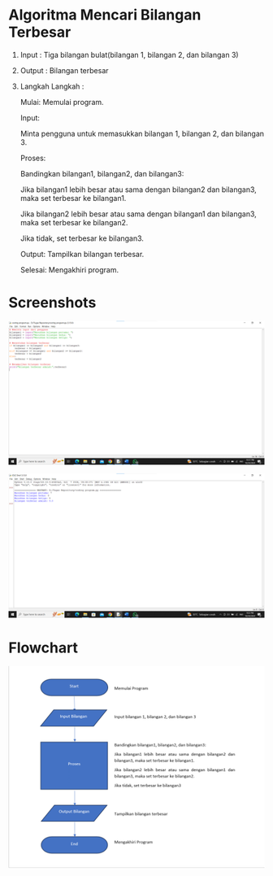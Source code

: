 # Algoritma Mencari Bilangan Terbesar
1. Input : Tiga bilangan bulat(bilangan 1, bilangan 2, dan bilangan 3)
2. Output : Bilangan terbesar
3. Langkah Langkah :

   Mulai: Memulai program.

   Input:

   Minta pengguna untuk memasukkan bilangan 1, bilangan 2, dan bilangan 3.

   Proses:

   Bandingkan bilangan1, bilangan2, dan bilangan3:

   Jika bilangan1 lebih besar atau sama dengan bilangan2 dan bilangan3, maka set terbesar ke bilangan1.

   Jika bilangan2 lebih besar atau sama dengan bilangan1 dan bilangan3, maka set terbesar ke bilangan2.

   Jika tidak, set terbesar ke bilangan3.

   Output: Tampilkan bilangan terbesar.

   Selesai: Mengakhiri program.

# Screenshots
![Teks Alternatif](https://github.com/Agusstiawan91/labspy02/blob/b9c631a22ddfdcfc748486680ac5f80e96f30c41/ss1.png)

![Teks Alternatif](https://github.com/Agusstiawan91/labspy02/blob/559d39fe8521b2dbde3363c8af8b25b6c66472cb/ss2.png)

# Flowchart
![Teks Alternatif](https://github.com/Agusstiawan91/labspy02/blob/0c33ffa42f197d91001b1a57bdc2a5f4b26dc948/flowchart.png)
